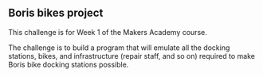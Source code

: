 ## Boris bikes project

This challenge is for Week 1 of the Makers Academy course.

The challenge is to build a program that will emulate all the docking stations, bikes, and infrastructure (repair staff, and so on) required to make Boris bike docking stations possible.

